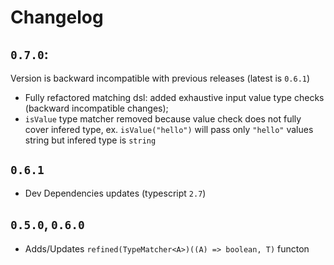 Changelog
=========

## `0.7.0`:

Version is backward incompatible with previous releases (latest is `0.6.1`)

  * Fully refactored matching dsl: added exhaustive input value type checks (backward incompatible changes);
  * `isValue` type matcher removed because value check does not fully cover infered type, ex. `isValue("hello")` will pass only `"hello"` values string but infered type is `string`

## `0.6.1`

  * Dev Dependencies updates (typescript `2.7`)

## `0.5.0`, `0.6.0`

  * Adds/Updates `refined(TypeMatcher<A>)((A) => boolean, T)` functon